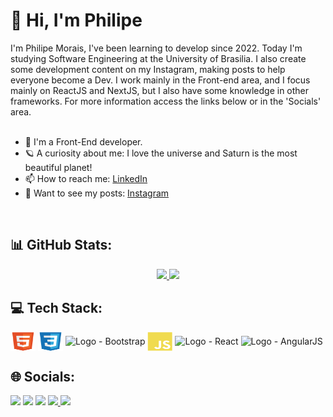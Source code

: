 # 👋 Hi, I'm Philipe

I'm Philipe Morais, I've been learning to develop since 2022. Today I'm studying Software Engineering at the University of Brasilia. I also create some development content on my Instagram, making posts to help everyone become a Dev. I work mainly in the Front-end area, and I focus mainly on ReactJS and NextJS, but I also have some knowledge in other frameworks. For more information access the links below or in the 'Socials' area.
<br>
<br>

- 🔭 I'm a Front-End developer.
- 🪐 A curiosity about me: I love the universe and Saturn is the most beautiful planet!
- 📫 How to reach me:  <a href="https://www.linkedin.com/in/ph-morais/">LinkedIn</a>
- 💬 Want to see my posts: <a href="https://www.instagram.com/philipe.dev/">Instagram</a>
<br>

## 📊 GitHub Stats:
<p align="center">
<a href="https://github.com/PhMoraiis">
  <img width="470px" src="https://github-readme-stats.vercel.app/api?username=phmoraiis&show_icons=true&theme=swift" />
  <img width="380px" src="https://github-readme-stats.vercel.app/api/top-langs/?username=phmoraiis&show_icons=true&layout=compact&theme=swift" />
</a>
</p>

## 💻 Tech Stack:
<div style="display: inline_block">
  <img align="center" alt="Logo - HTML" height="30" width="40" src="https://raw.githubusercontent.com/devicons/devicon/master/icons/html5/html5-original.svg">
  <img align="center" alt="Logo - CSS" height="30" width="40" src="https://raw.githubusercontent.com/devicons/devicon/master/icons/css3/css3-original.svg">
  <img align="center" alt="Logo - Bootstrap" height="30" width="40" src="https://cdn.jsdelivr.net/gh/devicons/devicon/icons/bootstrap/bootstrap-original.svg" />
  <img align="center" alt="Logo - JS" height="30" width="40" src="https://raw.githubusercontent.com/devicons/devicon/master/icons/javascript/javascript-plain.svg">
  <img align="center" alt="Logo - React" height="30" width="40" src="https://cdn.jsdelivr.net/gh/devicons/devicon/icons/react/react-original.svg" />
  <img align="center" alt="Logo - AngularJS" height="30" width="40" src="https://cdn.jsdelivr.net/gh/devicons/devicon/icons/angularjs/angularjs-original.svg" />
</div>
  
  ## 🌐 Socials:
  <div> 
  <a href="https://www.instagram.com/philipe.dev/" target="_blank"><img src="https://img.shields.io/badge/-Instagram-%23E4405F?style=for-the-badge&logo=instagram&logoColor=white" target="_blank"></a>
  <a href = "mailto:liperapltda@gmail.com"><img src="https://img.shields.io/badge/-Gmail-%23333?style=for-the-badge&logo=gmail&logoColor=white" target="_blank"></a>
  <a href="https://www.linkedin.com/in/ph-morais/" target="_blank"><img src="https://img.shields.io/badge/-LinkedIn-%230077B5?style=for-the-badge&logo=linkedin&logoColor=white" target="_blank"></a>
  <a href="https://github.com/PhMoraiis" target="_blank"><img src="https://img.shields.io/badge/GitHub-100000?style=for-the-badge&logo=github&logoColor=white" target="_blank">   </a>
    <a href="https://twitter.com/Morallis_" target="_blank"><img src="https://img.shields.io/badge/Twitter-1DA1F2?style=for-the-badge&logo=twitter&logoColor=white" target="_blank"></a>
